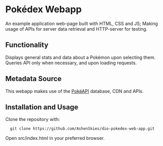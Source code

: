# Pokédex Webapp
 An example application web-page built with HTML, CSS and JS; Making usage of APIs for server data retrieval and HTTP-server for testing.

## Functionality
Displays general stats and data about a Pokémon upon selecting them.
Queries API only when necessary, and upon loading requests.

## Metadata Source
This webapp makes use of the [PokéAPI](https://pokeapi.co) database, CDN and APIs.

## Installation and Usage
Clone the repository with: 
```
  git clone https://github.com/AshenSkies/dio-pokedex-web-app.git
```
Open src/index.html in your preferred browser.
